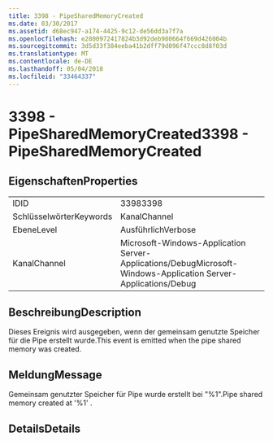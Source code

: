 ```yaml
---
title: 3398 - PipeSharedMemoryCreated
ms.date: 03/30/2017
ms.assetid: d68ec947-a174-4425-9c12-de56dd3a7f7a
ms.openlocfilehash: e2800972417824b3d92deb980664f669d426004b
ms.sourcegitcommit: 3d5d33f384eeba41b2dff79d096f47ccc8d8f03d
ms.translationtype: MT
ms.contentlocale: de-DE
ms.lasthandoff: 05/04/2018
ms.locfileid: "33464337"
---
```

# <a name="3398---pipesharedmemorycreated"></a><span data-ttu-id="4fb13-102">3398 - PipeSharedMemoryCreated</span><span class="sxs-lookup"><span data-stu-id="4fb13-102">3398 - PipeSharedMemoryCreated</span></span>
## <a name="properties"></a><span data-ttu-id="4fb13-103">Eigenschaften</span><span class="sxs-lookup"><span data-stu-id="4fb13-103">Properties</span></span>  
  
|||  
|-|-|  
|<span data-ttu-id="4fb13-104">ID</span><span class="sxs-lookup"><span data-stu-id="4fb13-104">ID</span></span>|<span data-ttu-id="4fb13-105">3398</span><span class="sxs-lookup"><span data-stu-id="4fb13-105">3398</span></span>|  
|<span data-ttu-id="4fb13-106">Schlüsselwörter</span><span class="sxs-lookup"><span data-stu-id="4fb13-106">Keywords</span></span>|<span data-ttu-id="4fb13-107">Kanal</span><span class="sxs-lookup"><span data-stu-id="4fb13-107">Channel</span></span>|  
|<span data-ttu-id="4fb13-108">Ebene</span><span class="sxs-lookup"><span data-stu-id="4fb13-108">Level</span></span>|<span data-ttu-id="4fb13-109">Ausführlich</span><span class="sxs-lookup"><span data-stu-id="4fb13-109">Verbose</span></span>|  
|<span data-ttu-id="4fb13-110">Kanal</span><span class="sxs-lookup"><span data-stu-id="4fb13-110">Channel</span></span>|<span data-ttu-id="4fb13-111">Microsoft-Windows-Application Server-Applications/Debug</span><span class="sxs-lookup"><span data-stu-id="4fb13-111">Microsoft-Windows-Application Server-Applications/Debug</span></span>|  
  
## <a name="description"></a><span data-ttu-id="4fb13-112">Beschreibung</span><span class="sxs-lookup"><span data-stu-id="4fb13-112">Description</span></span>  
 <span data-ttu-id="4fb13-113">Dieses Ereignis wird ausgegeben, wenn der gemeinsam genutzte Speicher für die Pipe erstellt wurde.</span><span class="sxs-lookup"><span data-stu-id="4fb13-113">This event is emitted when the pipe shared memory was created.</span></span>  
  
## <a name="message"></a><span data-ttu-id="4fb13-114">Meldung</span><span class="sxs-lookup"><span data-stu-id="4fb13-114">Message</span></span>  
 <span data-ttu-id="4fb13-115">Gemeinsam genutzter Speicher für Pipe wurde erstellt bei "%1".</span><span class="sxs-lookup"><span data-stu-id="4fb13-115">Pipe shared memory created at '%1' .</span></span>  
  
## <a name="details"></a><span data-ttu-id="4fb13-116">Details</span><span class="sxs-lookup"><span data-stu-id="4fb13-116">Details</span></span>
